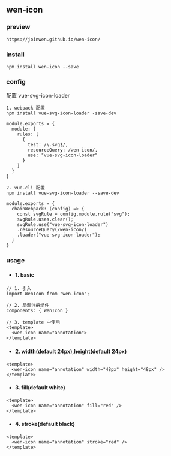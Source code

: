 ## wen-icon

### preview
```
https://joinwen.github.io/wen-icon/
```

### install

```
npm install wen-icon --save 
```

### config

配置 vue-svg-icon-loader

```
1. webpack 配置
npm install vue-svg-icon-loader -save-dev

module.exports = {
  module: {
    rules: [
      {
        test: /\.svg$/,
        resourceQuery: /wen-icon/,
        use: "vue-svg-icon-loader"
      }
    ]
  }
}
  
2. vue-cli 配置
npm install vue-svg-icon-loader --save-dev

module.exports = {
  chainWebpack: (config) => {
    const svgRule = config.module.rule("svg");
    svgRule.uses.clear();
    svgRule.use("vue-svg-icon-loader")
    .resourceQuery(/wen-icon/)
    .loader("vue-svg-icon-loader");
  }
}
```

### usage

- #### 1. basic
```
// 1. 引入
import WenIcon from "wen-icon";

// 2. 局部注册组件
components: { WenIcon }

// 3. template 中使用
<template>
  <wen-icon name="annotation">
</template>
```

- #### 2. width(default 24px),height(default 24px)
```
<template>
  <wen-icon name="annotation" width="48px" height="48px" />
</template>
```

- #### 3. fill(default white)
```
<template>
  <wen-icon name="annotation" fill="red" />
</template>
```

- #### 4. stroke(default black)
```
<template>
  <wen-icon name="annotation" stroke="red" />
</template>
```
